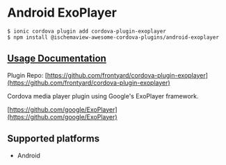 # Android ExoPlayer

```text
$ ionic cordova plugin add cordova-plugin-exoplayer
$ npm install @ischemaview-awesome-cordova-plugins/android-exoplayer
```

## [Usage Documentation](https://danielsogl.gitbook.io/awesome-cordova-plugins/plugins/android-exoplayer/)

Plugin Repo: [https://github.com/frontyard/cordova-plugin-exoplayer](https://github.com/frontyard/cordova-plugin-exoplayer)

Cordova media player plugin using Google's ExoPlayer framework.

[https://github.com/google/ExoPlayer](https://github.com/google/ExoPlayer)

## Supported platforms

* Android

